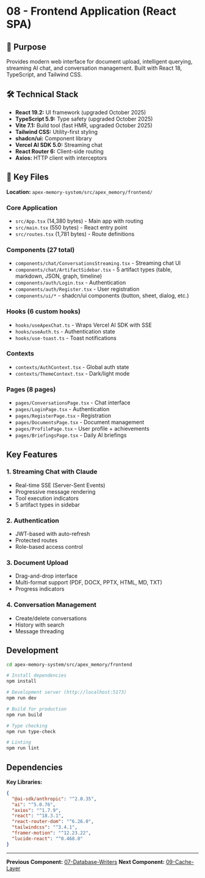 # 08 - Frontend Application (React SPA)

## 🎯 Purpose

Provides modern web interface for document upload, intelligent querying, streaming AI chat, and conversation management. Built with React 18, TypeScript, and Tailwind CSS.

## 🛠 Technical Stack

- **React 19.2:** UI framework (upgraded October 2025)
- **TypeScript 5.9:** Type safety (upgraded October 2025)
- **Vite 7.1:** Build tool (fast HMR, upgraded October 2025)
- **Tailwind CSS:** Utility-first styling
- **shadcn/ui:** Component library
- **Vercel AI SDK 5.0:** Streaming chat
- **React Router 6:** Client-side routing
- **Axios:** HTTP client with interceptors

## 📂 Key Files

**Location:** `apex-memory-system/src/apex_memory/frontend/`

### Core Application
- `src/App.tsx` (14,380 bytes) - Main app with routing
- `src/main.tsx` (550 bytes) - React entry point
- `src/routes.tsx` (1,781 bytes) - Route definitions

### Components (27 total)
- `components/chat/ConversationsStreaming.tsx` - Streaming chat UI
- `components/chat/ArtifactSidebar.tsx` - 5 artifact types (table, markdown, JSON, graph, timeline)
- `components/auth/Login.tsx` - Authentication
- `components/auth/Register.tsx` - User registration
- `components/ui/*` - shadcn/ui components (button, sheet, dialog, etc.)

### Hooks (6 custom hooks)
- `hooks/useApexChat.ts` - Wraps Vercel AI SDK with SSE
- `hooks/useAuth.ts` - Authentication state
- `hooks/use-toast.ts` - Toast notifications

### Contexts
- `contexts/AuthContext.tsx` - Global auth state
- `contexts/ThemeContext.tsx` - Dark/light mode

### Pages (8 pages)
- `pages/ConversationsPage.tsx` - Chat interface
- `pages/LoginPage.tsx` - Authentication
- `pages/RegisterPage.tsx` - Registration
- `pages/DocumentsPage.tsx` - Document management
- `pages/ProfilePage.tsx` - User profile + achievements
- `pages/BriefingsPage.tsx` - Daily AI briefings

## Key Features

### 1. Streaming Chat with Claude
- Real-time SSE (Server-Sent Events)
- Progressive message rendering
- Tool execution indicators
- 5 artifact types in sidebar

### 2. Authentication
- JWT-based with auto-refresh
- Protected routes
- Role-based access control

### 3. Document Upload
- Drag-and-drop interface
- Multi-format support (PDF, DOCX, PPTX, HTML, MD, TXT)
- Progress indicators

### 4. Conversation Management
- Create/delete conversations
- History with search
- Message threading

## Development

```bash
cd apex-memory-system/src/apex_memory/frontend

# Install dependencies
npm install

# Development server (http://localhost:5173)
npm run dev

# Build for production
npm run build

# Type checking
npm run type-check

# Linting
npm run lint
```

## Dependencies

**Key Libraries:**
```json
{
  "@ai-sdk/anthropic": "^2.0.35",
  "ai": "^5.0.76",
  "axios": "^1.7.9",
  "react": "^18.3.1",
  "react-router-dom": "^6.26.0",
  "tailwindcss": "^3.4.1",
  "framer-motion": "^12.23.22",
  "lucide-react": "^0.468.0"
}
```

---

**Previous Component:** [07-Database-Writers](../07-Database-Writers/README.md)
**Next Component:** [09-Cache-Layer](../09-Cache-Layer/README.md)

